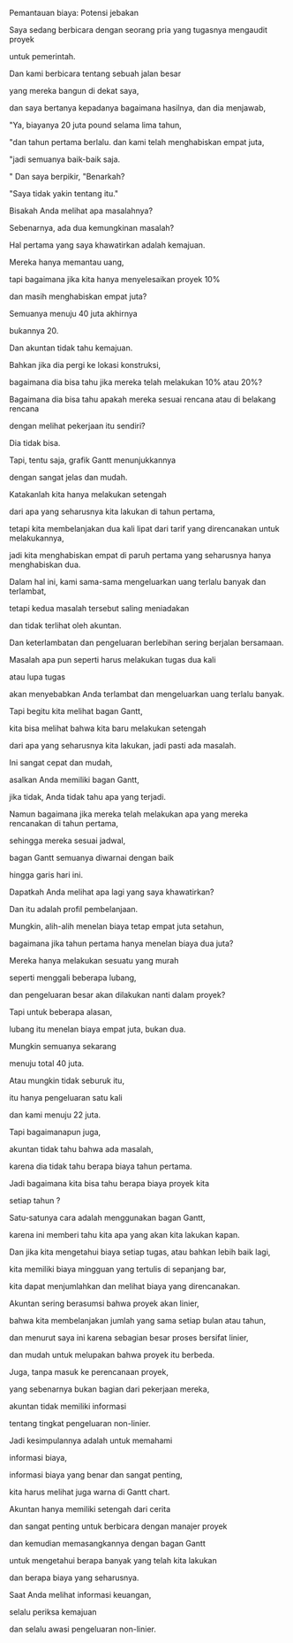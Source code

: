 Pemantauan biaya: Potensi jebakan

Saya sedang berbicara dengan seorang pria yang tugasnya mengaudit proyek 

untuk pemerintah.

Dan kami berbicara tentang sebuah jalan besar 

yang mereka bangun di dekat saya, 

dan saya bertanya kepadanya bagaimana hasilnya, dan dia menjawab, 

"Ya, biayanya 20 juta pound selama lima tahun, 

"dan tahun pertama berlalu. dan kami telah menghabiskan empat juta, 

"jadi semuanya baik-baik saja.

" Dan saya berpikir, "Benarkah? 

"Saya tidak yakin tentang itu." 

Bisakah Anda melihat apa masalahnya? 

Sebenarnya, ada dua kemungkinan masalah? 

Hal pertama yang saya khawatirkan adalah kemajuan.

Mereka hanya memantau uang, 

tapi bagaimana jika kita hanya menyelesaikan proyek 10% 

dan masih menghabiskan empat juta? 

Semuanya menuju 40 juta akhirnya 

bukannya 20.

Dan akuntan tidak tahu kemajuan.

Bahkan jika dia pergi ke lokasi konstruksi, 

bagaimana dia bisa tahu jika mereka telah melakukan 10% atau 20%? 

Bagaimana dia bisa tahu apakah mereka sesuai rencana atau di belakang rencana 

dengan melihat pekerjaan itu sendiri? 

Dia tidak bisa.

Tapi, tentu saja, grafik Gantt menunjukkannya 

dengan sangat jelas dan mudah.

Katakanlah kita hanya melakukan setengah 

dari apa yang seharusnya kita lakukan di tahun pertama, 

tetapi kita membelanjakan dua kali lipat dari tarif yang direncanakan untuk melakukannya, 

jadi kita menghabiskan empat di paruh pertama yang seharusnya hanya menghabiskan dua.

Dalam hal ini, kami sama-sama mengeluarkan uang terlalu banyak dan terlambat, 

tetapi kedua masalah tersebut saling meniadakan 

dan tidak terlihat oleh akuntan.

Dan keterlambatan dan pengeluaran berlebihan sering berjalan bersamaan.

Masalah apa pun seperti harus melakukan tugas dua kali 

atau lupa tugas 

akan menyebabkan Anda terlambat dan mengeluarkan uang terlalu banyak.

Tapi begitu kita melihat bagan Gantt, 

kita bisa melihat bahwa kita baru melakukan setengah 

dari apa yang seharusnya kita lakukan, jadi pasti ada masalah.

Ini sangat cepat dan mudah, 

asalkan Anda memiliki bagan Gantt, 

jika tidak, Anda tidak tahu apa yang terjadi.

Namun bagaimana jika mereka telah melakukan apa yang mereka rencanakan di tahun pertama, 

sehingga mereka sesuai jadwal, 

bagan Gantt semuanya diwarnai dengan baik 

hingga garis hari ini.

Dapatkah Anda melihat apa lagi yang saya khawatirkan? 

Dan itu adalah profil pembelanjaan.

Mungkin, alih-alih menelan biaya tetap empat juta setahun, 

bagaimana jika tahun pertama hanya menelan biaya dua juta? 

Mereka hanya melakukan sesuatu yang murah 

seperti menggali beberapa lubang, 

dan pengeluaran besar akan dilakukan nanti dalam proyek? 

Tapi untuk beberapa alasan,

lubang itu menelan biaya empat juta, bukan dua.

Mungkin semuanya sekarang 

menuju total 40 juta.

Atau mungkin tidak seburuk itu, 

itu hanya pengeluaran satu kali 

dan kami menuju 22 juta.

Tapi bagaimanapun juga, 

akuntan tidak tahu bahwa ada masalah, 

karena dia tidak tahu berapa biaya tahun pertama.

Jadi bagaimana kita bisa tahu berapa biaya proyek kita 

setiap tahun ? 

Satu-satunya cara adalah menggunakan bagan Gantt, 

karena ini memberi tahu kita apa yang akan kita lakukan kapan.

Dan jika kita mengetahui biaya setiap tugas, atau bahkan lebih baik lagi, 

kita memiliki biaya mingguan yang tertulis di sepanjang bar, 

kita dapat menjumlahkan dan melihat biaya yang direncanakan.

Akuntan sering berasumsi bahwa proyek akan linier, 

bahwa kita membelanjakan jumlah yang sama setiap bulan atau tahun, 

dan menurut saya ini karena sebagian besar proses bersifat linier, 

dan mudah untuk melupakan bahwa proyek itu berbeda.

Juga, tanpa masuk ke perencanaan proyek, 

yang sebenarnya bukan bagian dari pekerjaan mereka, 

akuntan tidak memiliki informasi 

tentang tingkat pengeluaran non-linier.

Jadi kesimpulannya adalah untuk memahami 

informasi biaya, 

informasi biaya yang benar dan sangat penting, 

kita harus melihat juga warna di Gantt chart.

Akuntan hanya memiliki setengah dari cerita 

dan sangat penting untuk berbicara dengan manajer proyek 

dan kemudian memasangkannya dengan bagan Gantt 

untuk mengetahui berapa banyak yang telah kita lakukan 

dan berapa biaya yang seharusnya.

Saat Anda melihat informasi keuangan, 

selalu periksa kemajuan 

dan selalu awasi pengeluaran non-linier.

